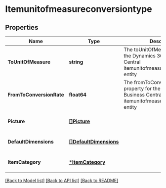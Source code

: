 # Itemunitofmeasureconversiontype

## Properties
Name | Type | Description | Notes
------------ | ------------- | ------------- | -------------
**ToUnitOfMeasure** | **string** | The toUnitOfMeasure property for the Dynamics 365 Business Central itemunitofmeasureconversiontype entity | [optional] [default to null]
**FromToConversionRate** | **float64** | The fromToConversionRate property for the Dynamics 365 Business Central itemunitofmeasureconversiontype entity | [optional] [default to null]
**Picture** | [**[]Picture**](picture.md) |  | [optional] [default to null]
**DefaultDimensions** | [**[]DefaultDimensions**](defaultDimensions.md) |  | [optional] [default to null]
**ItemCategory** | [***ItemCategory**](itemCategory.md) |  | [optional] [default to null]

[[Back to Model list]](../README.md#documentation-for-models) [[Back to API list]](../README.md#documentation-for-api-endpoints) [[Back to README]](../README.md)


